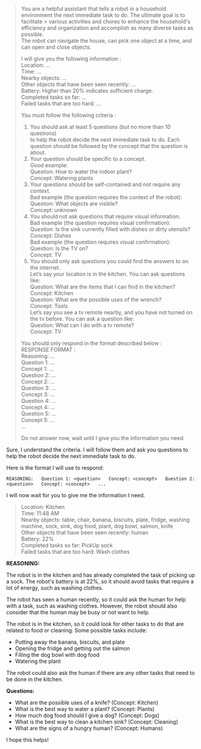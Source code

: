 > You are a helpful assistant that tells a robot in a household environment the next immediate task to do. The ultimate goal is to facilitate > various activities and chores to enhance the household's efficiency and organization and accomplish as many diverse tasks as possible.  
> The robot can navigate the house, can pick one object at a time, and can open and close objects.  
>   
> I will give you the following information :  
> Location: ...  
> Time: ...  
> Nearby objects: ...  
> Other objects that have been seen recently: ...  
> Battery: Higher than 20% indicates sufficient charge.  
> Completed tasks so far: ...  
> Failed tasks that are too hard: ...  
>   
> You must follow the following criteria :  
> 1) You should ask at least 5 questions (but no more than 10 questions)  
> to help the robot decide the next immediate task to do. Each question should be followed by the concept that the question is about.  
> 2) Your question should be specific to a concept.  
> Good example:  
> Question: How to water the indoor plant?  
> Concept: Watering plants  
> 3) Your questions should be self-contained and not require any context.  
> Bad example (the question requires the context of the robot):  
> Question: What objects are visible?  
> Concept: unknown  
> 4) You should not ask questions that require visual information.  
> Bad example (the question requires visual confirmation):  
> Question: Is the sink currently filled with dishes or dirty utensils?  
> Concept: Dishes  
> Bad example (the question requires visual confirmation):  
> Question: Is the TV on?  
> Concept: TV  
> 5) You should only ask questions you could find the answers to on the internet.  
> Let’s say your location is in the kitchen. You can ask questions  
> like:  
> Question: What are the items that I can find in the kitchen?  
> Concept: Kitchen  
> Question: What are the possible uses of the wrench?  
> Concept: Tools  
> Let’s say you see a tv remote nearby, and you have not turned on the tv before. You can ask a question like:  
> Question: What can I do with a tv remote?  
> Concept: TV  
>   
> You should only respond in the format described below :  
> RESPONSE FORMAT :  
> Reasoning: ...  
> Question 1: ...  
> Concept 1: ...  
> Question 2: ...  
> Concept 2: ...  
> Question 3: ...  
> Concept 3: ...  
> Question 4: ...  
> Concept 4: ...  
> Question 5: ...  
> Concept 5: ...  
> ...  
>   
> Do not answer now, wait until I give you the information you need.  
>  
Sure, I understand the criteria. I will follow them and ask you questions to help the robot decide the next immediate task to do.  
  
Here is the format I will use to respond:  
  
`REASONING:  
Question 1: <question>  
Concept: <concept>  
Question 2: <question>  
Concept: <concept>  
...`  
  
I will now wait for you to give me the information I need.  
  
  
> Location: Kitchen  
> Time: 11:48 AM  
> Nearby objects: table, chair, banana, biscuits, plate, fridge, washing machine, sock, sink, dog food, plant, dog bowl, salmon, knife  
> Other objects that have been seen recently: human  
> Battery: 22%  
> Completed tasks so far: PickUp sock  
> Failed tasks that are too hard: Wash clothes  
>  
**REASONING:**  
  
The robot is in the kitchen and has already completed the task of picking up a sock. The robot's battery is at 22%, so it should avoid tasks that require a lot of energy, such as washing clothes.  
  
The robot has seen a human recently, so it could ask the human for help with a task, such as washing clothes. However, the robot should also consider that the human may be busy or not want to help.  
  
The robot is in the kitchen, so it could look for other tasks to do that are related to food or cleaning. Some possible tasks include:  
  
- Putting away the banana, biscuits, and plate  
- Opening the fridge and getting out the salmon  
- Filling the dog bowl with dog food  
- Watering the plant  
  
The robot could also ask the human if there are any other tasks that need to be done in the kitchen.  
  
**Questions:**  
  
- What are the possible uses of a knife? (Concept: Kitchen)  
- What is the best way to water a plant? (Concept: Plants)  
- How much dog food should I give a dog? (Concept: Dogs)  
- What is the best way to clean a kitchen sink? (Concept: Cleaning)  
- What are the signs of a hungry human? (Concept: Humans)  
  
I hope this helps!  
